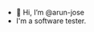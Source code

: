 - 👋 Hi, I’m @arun-jose
- I'm a software tester.


<!---
arun-jo/arun-jo is a ✨ special ✨ repository because its `README.md` (this file) appears on your GitHub profile.
You can click the Preview link to take a look at your changes.
--->
